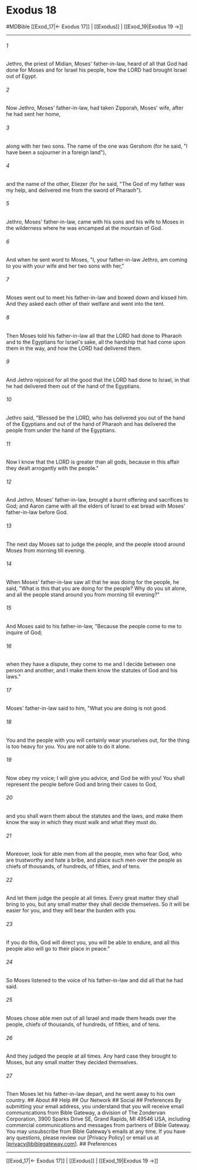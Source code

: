 # Exodus 18
#MDBible
[[Exod_17|← Exodus 17]] | [[Exodus]] | [[Exod_19|Exodus 19 →]]

***






###### 1 


Jethro, the priest of Midian, Moses' father-in-law, heard of all that God had done for Moses and for Israel his people, how the LORD had brought Israel out of Egypt. 





###### 2 


Now Jethro, Moses' father-in-law, had taken Zipporah, Moses' wife, after he had sent her home, 





###### 3 


along with her two sons. The name of the one was Gershom (for he said, "I have been a sojourner in a foreign land"), 





###### 4 


and the name of the other, Eliezer (for he said, "The God of my father was my help, and delivered me from the sword of Pharaoh"). 





###### 5 


Jethro, Moses' father-in-law, came with his sons and his wife to Moses in the wilderness where he was encamped at the mountain of God. 





###### 6 


And when he sent word to Moses, "I, your father-in-law Jethro, am coming to you with your wife and her two sons with her," 





###### 7 


Moses went out to meet his father-in-law and bowed down and kissed him. And they asked each other of their welfare and went into the tent. 





###### 8 


Then Moses told his father-in-law all that the LORD had done to Pharaoh and to the Egyptians for Israel's sake, all the hardship that had come upon them in the way, and how the LORD had delivered them. 





###### 9 


And Jethro rejoiced for all the good that the LORD had done to Israel, in that he had delivered them out of the hand of the Egyptians. 





###### 10 


Jethro said, "Blessed be the LORD, who has delivered you out of the hand of the Egyptians and out of the hand of Pharaoh and has delivered the people from under the hand of the Egyptians. 





###### 11 


Now I know that the LORD is greater than all gods, because in this affair they dealt arrogantly with the people." 





###### 12 


And Jethro, Moses' father-in-law, brought a burnt offering and sacrifices to God; and Aaron came with all the elders of Israel to eat bread with Moses' father-in-law before God. 





###### 13 


The next day Moses sat to judge the people, and the people stood around Moses from morning till evening. 





###### 14 


When Moses' father-in-law saw all that he was doing for the people, he said, "What is this that you are doing for the people? Why do you sit alone, and all the people stand around you from morning till evening?" 





###### 15 


And Moses said to his father-in-law, "Because the people come to me to inquire of God; 





###### 16 


when they have a dispute, they come to me and I decide between one person and another, and I make them know the statutes of God and his laws." 





###### 17 


Moses' father-in-law said to him, "What you are doing is not good. 





###### 18 


You and the people with you will certainly wear yourselves out, for the thing is too heavy for you. You are not able to do it alone. 





###### 19 


Now obey my voice; I will give you advice, and God be with you! You shall represent the people before God and bring their cases to God, 





###### 20 


and you shall warn them about the statutes and the laws, and make them know the way in which they must walk and what they must do. 





###### 21 


Moreover, look for able men from all the people, men who fear God, who are trustworthy and hate a bribe, and place such men over the people as chiefs of thousands, of hundreds, of fifties, and of tens. 





###### 22 


And let them judge the people at all times. Every great matter they shall bring to you, but any small matter they shall decide themselves. So it will be easier for you, and they will bear the burden with you. 





###### 23 


If you do this, God will direct you, you will be able to endure, and all this people also will go to their place in peace." 





###### 24 


So Moses listened to the voice of his father-in-law and did all that he had said. 





###### 25 


Moses chose able men out of all Israel and made them heads over the people, chiefs of thousands, of hundreds, of fifties, and of tens. 





###### 26 


And they judged the people at all times. Any hard case they brought to Moses, but any small matter they decided themselves. 





###### 27 


Then Moses let his father-in-law depart, and he went away to his own country. ## About ## Help ## Our Network ## Social ## Preferences By submitting your email address, you understand that you will receive email communications from Bible Gateway, a division of The Zondervan Corporation, 3900 Sparks Drive SE, Grand Rapids, MI 49546 USA, including commercial communications and messages from partners of Bible Gateway. You may unsubscribe from Bible Gateway&rsquo;s emails at any time. If you have any questions, please review our [Privacy Policy] or email us at [privacy@biblegateway.com]. ## Preferences

***

[[Exod_17|← Exodus 17]] | [[Exodus]] | [[Exod_19|Exodus 19 →]]
